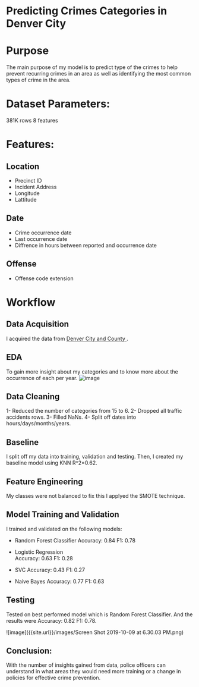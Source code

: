 
# Predicting Crimes Categories in Denver City
# Purpose 
The main purpose of my model is to predict type of the crimes to help prevent recurring crimes in an area as well as identifying the most common types of crime in the area.
# Dataset Parameters:
381K rows 8 features 
# Features:
## Location
- Precinct ID
- Incident Address
- Longitude
- Lattitude
## Date
- Crime occurrence date
- Last occurrence date
- Diffrence in hours between reported and occurrence date
## Offense 
- Offense code extension
# Workflow
## Data Acquisition 
I acquired the data from [Denver City and County ](https://www.denvergov.org/opendata/dataset/city-and-county-of-denver-crime). 
## EDA
To gain more insight about my categories and to know more about the occurrence of each per year.
![image]({{site.url}}/images/CrimesPerYear.png)
## Data Cleaning 
1- Reduced the number of categories from 15 to 6.
2- Dropped all traffic accidents rows.
3- Filled NaNs.
4- Split off dates into hours/days/months/years. 
## Baseline
I split off my data into training, validation and testing. Then, I created my baseline model using KNN R^2=0.62.
## Feature Engineering 
My classes were not balanced to fix this I applyed the SMOTE technique.

## Model Training and Validation
I trained and validated on the following models:

- Random Forest Classifier
Accuracy: 0.84
F1: 0.78
- Logistic Regression  
Accuracy: 0.63
F1: 0.28
- SVC
Accuracy: 0.43
F1: 0.27

- Naive Bayes 
Accuracy: 0.77
F1: 0.63

## Testing 
Tested on best performed model which is Random Forest Classifier. And the results were 
Accuracy: 0.82
F1: 0.78.


![image]({{site.url}}/images/Screen Shot 2019-10-09 at 6.30.03 PM.png)

## Conclusion:
With the number of insights gained from data, police officers can understand in what areas they would need more training or a change in policies for effective crime prevention.




